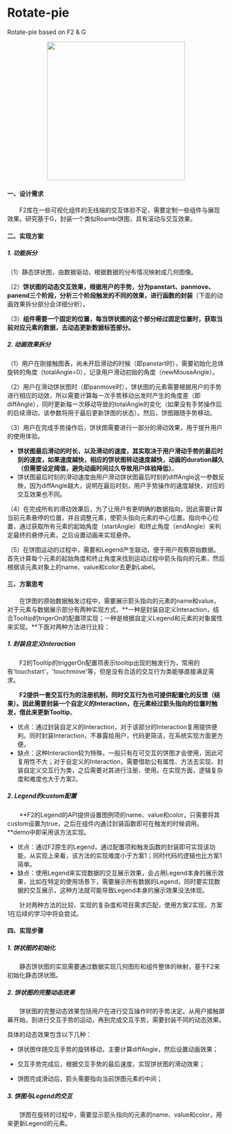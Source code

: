 # Rotate-pie
Rotate-pie based on F2 &amp; G

<center>

<img src="https://f2-pie-test.oss-cn-hangzhou.aliyuncs.com/Rotate-Animation.gif" width="320">

</center>

#### 一、设计需求

&emsp;&emsp;F2库在一些可视化组件的无线端的交互体验不足，需要定制一些组件与展现效果。研究基于G，封装一个类似Roambi饼图，具有滚动与交互效果。

#### 二、实现方案

##### 1. 功能拆分

（1）静态饼状图，由数据驱动，根据数据的分布情况映射成几何图像。

（2）**饼状图的动态交互效果，根据用户的手势，分为panstart、panmove、panend三个阶段，分析三个阶段触发的不同的效果，进行函数的封装**（下面的动画效果拆分部分会详细分析）。

（3）**组件需要一个固定的位置，每当饼状图的这个部分经过固定位置时，获取当前对应元素的数据，去动态更新数据标签部分。**

##### 2. 动画效果拆分

（1）用户在刚接触图表，尚未开启滑动的时候（即panstart时），需要初始化总体旋转的角度（totalAngle=0），记录用户滑动初始的角度（newMouseAngle）。

（2）用户在滑动饼状图时（即panmove时），饼状图的元素需要根据用户的手势进行相应的动效，所以需要计算每一次手势移动出发时产生的角度差（即diffAngle），同时更新每一次移动导致的totalAngle的变化（如果没有手势操作后的后续滑动，该参数将用于最后更新饼图的状态）。然后，饼图跟随手势移动。

（3）用户在完成手势操作后，饼状图需要进行一部分的滑动效果，用于提升用户的使用体验。

- **饼状图最后滑动的时长、以及滑动的速度，其实取决于用户滑动手势的最后时刻的速度，如果速度越快，相应的饼状图转动速度越快，动画的duration越久（但需要设定阈值，避免动画时间过久导致用户体验降低）**。
- 饼状图最后时刻的滑动速度由用户滑动饼状图最后时刻的diffAngle这一参数反映，因为diffAngle越大，说明在最后时刻，用户手势操作的速度越快，对应的交互效果也不同。

（4）在完成所有的滑动效果后，为了让用户有更明确的数据指向，因此需要计算当前元素悬停的位置，并且调整元素，使箭头指向元素的中心位置。指向中心位置，通过获取所有元素的起始角度（startAngle）和终止角度（endAngle）来判定最终的悬停元素，之后设置动画来实现悬停。

（5）在饼图运动的过程中，需要和Legend产生联动，便于用户观察原始数据。首先计算每个元素的起始角度和终止角度来找到运动过程中箭头指向的元素，然后根据该元素对象上的name、value和color去更新Label。

#### 三、方案思考

&emsp;&emsp;在饼图的原始数据触发过程中，需要展示箭头指向的元素的name和value，对于元素与数据展示部分有两种实现方式，**一种是封装自定义Interaction，结合Tooltip的trigerOn的配置项实现；一种是根据自定义Legend和元素的对象属性来实现。**下面对两种方法进行比较：

##### 1. 封装自定义Interaction

&emsp;&emsp;F2的Tooltip的triggerOn配置项表示tooltip出现的触发行为，常用的有'touchstart'，'touchmove'等，但是没有合适的交互行为类能够直接满足需求。

&emsp;&emsp;**F2提供一套交互行为的注册机制，同时交互行为也可提供配置化的反馈（结果）。因此需要封装一个自定义的Interaction，在元素经过箭头指向的位置时触发，借此来更新Tooltip**。

- 优点：通过封装自定义的Interaction，对于该部分的Interaction复用提供便利。同时封装Interaction，不暴露给用户，代码更简洁，在系统实现方面更方便。
- 缺点：这种Interaction较为特殊，一般只有在可交互的饼图才会使用，因此可复用性不大；对于自定义的Interaction，需要借助公有属性、方法去实现、封装自定义交互行为类，之后需要对其进行注册、使用。在实现方面，逻辑复杂度和难度也大于方案2。

##### 2. Legend的custom配置

&emsp;&emsp;**F2的Legend的API提供设置图例项的name、value和color，只需要将其custom设置为true，之后在组件内通过封装函数即可在触发的时候调用。**demo中即采用该方法实现。

- 优点：通过F2原生的Legend，通过配置项和触发函数的封装即可实现该功能，从实现上来看，该方法的实现难度小于方案1；同时代码的逻辑也比方案1简单。
- 缺点：使用Legend来实现数据的交互展示效果，会占用Legend本身的展示效果，比如在特定的使用场景下，需要展示所有数据的Legend，同时要实现数据的交互展示，这种方法就可能导致Legend本身的展示效果没法体现。

&emsp;&emsp;针对两种方法的比较、实现的复杂度和项目需求匹配，使用方案2实现，方案1在后续的学习中将会尝试。

#### 四、实现步骤

##### 1. 饼状图的初始化

&emsp;&emsp;静态饼状图的实现需要通过数据实现几何图形和组件整体的映射，基于F2来初始化静态饼状图。

##### 2. 饼状图的完整动态效果

&emsp;&emsp;饼状图的完整动态效果包括用户在进行交互操作时的手势决定。从用户接触屏幕开始，到进行交互手势的运动，再到完成交互手势，需要封装不同的动态效果。

具体的动态效果包含以下几种：

- 饼状图伴随交互手势的旋转移动，主要计算diffAngle，然后设置动画效果；
- 交互手势完成后，根据交互手势的最后速度，实现饼状图的滑动效果；

- 饼图完成滑动后，箭头需要指向当前饼图元素的中间；

##### 3. 饼图与Legend的交互

&emsp;&emsp;饼图在旋转的过程中，需要显示箭头指向的元素的name、value和color，用来更新Legend的元素。
